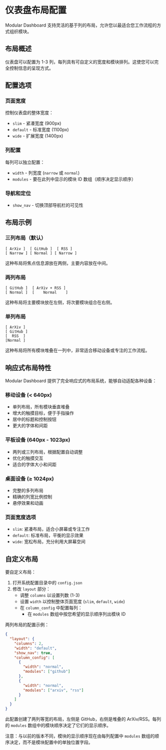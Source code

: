 # 仪表盘布局配置

Modular Dashboard 支持灵活的基于列的布局，允许您以最适合您工作流程的方式组织模块。

## 布局概述

仪表盘可以配置为 1-3 列，每列具有可自定义的宽度和模块排列。这使您可以完全控制信息的呈现方式。

## 配置选项

### 页面宽度

控制仪表盘的整体宽度：

- `slim` - 紧凑宽度 (900px)
- `default` - 标准宽度 (1100px)
- `wide` - 扩展宽度 (1400px)

### 列配置

每列可以独立配置：

- `width` - 列宽度 (`narrow` 或 `normal`)
- `modules` - 要在此列中显示的模块 ID 数组（顺序决定显示顺序）

### 导航和定位

- `show_nav` - 切换顶部导航栏的可见性

## 布局示例

### 三列布局（默认）

```
[ ArXiv ]  [ GitHub ]  [ RSS ]
[ Narrow ] [ Normal ] [ Narrow ]
```

这种布局将焦点信息源放在两侧，主要内容放在中间。

### 两列布局

```
[ GitHub ]  [ ArXiv + RSS ]
[ Normal ]  [    Normal    ]
```

这种布局将主要模块放在左侧，将次要模块组合在右侧。

### 单列布局

```
[ ArXiv ]
[ GitHub ]
[  RSS  ]
[Normal ]
```

这种布局将所有模块堆叠在一列中，非常适合移动设备或专注的工作流程。

## 响应式布局特性

Modular Dashboard 提供了完全响应式的布局系统，能够自动适配各种设备：

### 移动设备 (< 640px)

- 单列布局，所有模块垂直堆叠
- 增大的触摸目标，便于手指操作
- 居中的标题和控制按钮
- 更大的字体和间距

### 平板设备 (640px - 1023px)

- 两列或三列布局，根据配置自动调整
- 优化的触摸交互
- 适合的字体大小和间距

### 桌面设备 (≥ 1024px)

- 完整的多列布局
- 精确的列宽比例控制
- 悬停效果和动画

### 页面宽度选项

- `slim`: 紧凑布局，适合小屏幕或专注工作
- `default`: 标准布局，平衡的显示效果
- `wide`: 宽松布局，充分利用大屏幕空间

## 自定义布局

要自定义布局：

1. 打开系统配置目录中的 `config.json`
2. 修改 `layout` 部分：
   - 调整 `columns` 以设置列数 (1-3)
   - 设置 `width` 以控制整体页面宽度 (`slim`, `default`, `wide`)
   - 在 `column_config` 中配置每列：
     - 在 `modules` 数组中按您希望的显示顺序列出模块 ID

两列布局的配置示例：

```json
{
  "layout": {
    "columns": 2,
    "width": "default",
    "show_nav": true,
    "column_config": [
      {
        "width": "normal",
        "modules": ["github"]
      },
      {
        "width": "normal",
        "modules": ["arxiv", "rss"]
      }
    ]
  }
}
```

此配置创建了两列等宽的布局，左侧是 GitHub，右侧是堆叠的 ArXiv/RSS。每列的 `modules` 数组中的模块顺序决定了它们的显示顺序。

注意：与以前的版本不同，模块的显示顺序现在由每列配置中 `modules` 数组的顺序决定，而不是模块配置中的单独位置字段。

